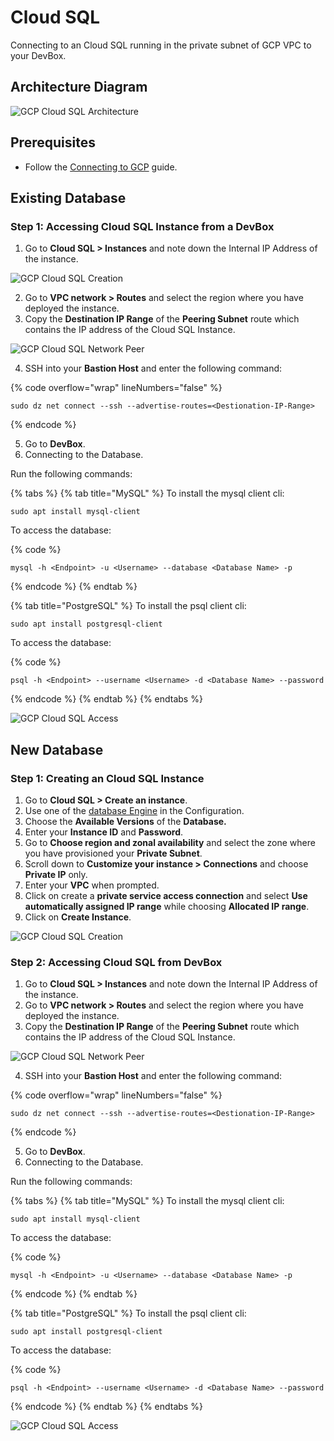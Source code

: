 # Cloud SQL

Connecting to an Cloud SQL running in the private subnet of GCP VPC to your DevBox.

## Architecture Diagram

![GCP Cloud SQL Architecture](../../../.gitbook/assets/gcp-cloudsql-architecture.png)

## Prerequisites

- Follow the [Connecting to GCP](../../existing-network/connecting-to-gcp.md) guide.

## Existing Database

### Step 1: Accessing Cloud SQL Instance from a DevBox

1. Go to **Cloud SQL > Instances** and note down the Internal IP Address of the instance.

![GCP Cloud SQL Creation](../../../.gitbook/assets/gcp-cloudsql-creation.png)

2. Go to **VPC network > Routes** and select the region where you have deployed the instance.
3. Copy the **Destination IP Range** of the **Peering Subnet** route which contains the IP address of the Cloud SQL Instance.

![GCP Cloud SQL Network Peer](../../../.gitbook/assets/gcp-cloudsql-network-peer.png)

4. SSH into your **Bastion Host** and enter the following command:

{% code overflow="wrap" lineNumbers="false" %}
```
sudo dz net connect --ssh --advertise-routes=<Destionation-IP-Range>
```
{% endcode %}

5. Go to **DevBox**.
6. Connecting to the Database.

Run the following commands:

{% tabs %}
{% tab title="MySQL" %}
To install the mysql client cli:

```
sudo apt install mysql-client
```

To access the database:

{% code %}
```
mysql -h <Endpoint> -u <Username> --database <Database Name> -p
```
{% endcode %}
{% endtab %}

{% tab title="PostgreSQL" %}
To install the psql client cli:

```
sudo apt install postgresql-client
```

To access the database:

{% code %}
```
psql -h <Endpoint> --username <Username> -d <Database Name> --password
```
{% endcode %}
{% endtab %}
{% endtabs %}

![GCP Cloud SQL Access](../../../.gitbook/assets/gcp-cloudsql-access.png)

## New Database

### Step 1: Creating an Cloud SQL Instance

1. Go to **Cloud SQL > Create an instance**.
2. Use one of the [database Engine](https://cloud.google.com/products/databases?hl=en) in the Configuration.
3. Choose the **Available Versions** of the **Database.**
4. Enter your **Instance ID**  and **Password**.
5. Go to **Choose region and zonal availability** and select the zone where you have provisioned your **Private Subnet**.
6. Scroll down to **Customize your instance > Connections** and choose **Private IP** only.
7. Enter your **VPC** when prompted.
8. Click on create a **private service access connection** and select **Use automatically assigned IP range** while choosing **Allocated IP range**.
9. Click on **Create Instance**.

![GCP Cloud SQL Creation](../../../.gitbook/assets/gcp-cloudsql-creation.png)

### Step 2: Accessing Cloud SQL from DevBox

1. Go to **Cloud SQL > Instances** and note down the Internal IP Address of the instance.
2. Go to **VPC network > Routes** and select the region where you have deployed the instance.
3. Copy the **Destination IP Range** of the **Peering Subnet** route which contains the IP address of the Cloud SQL Instance.

![GCP Cloud SQL Network Peer](../../../.gitbook/assets/gcp-cloudsql-network-peer.png)

4. SSH into your **Bastion Host** and enter the following command:

{% code overflow="wrap" lineNumbers="false" %}
```
sudo dz net connect --ssh --advertise-routes=<Destionation-IP-Range>
```
{% endcode %}

5. Go to **DevBox**.
6. Connecting to the Database.

Run the following commands:

{% tabs %}
{% tab title="MySQL" %}
To install the mysql client cli:

```
sudo apt install mysql-client
```

To access the database:

{% code %}
```
mysql -h <Endpoint> -u <Username> --database <Database Name> -p
```
{% endcode %}
{% endtab %}

{% tab title="PostgreSQL" %}
To install the psql client cli:

```
sudo apt install postgresql-client
```

To access the database:

{% code %}
```
psql -h <Endpoint> --username <Username> -d <Database Name> --password
```
{% endcode %}
{% endtab %}
{% endtabs %}

![GCP Cloud SQL Access](../../../.gitbook/assets/gcp-cloudsql-access.png)
